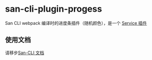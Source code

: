 # san-cli-plugin-progess

San CLI webpack 编译时的进度条插件（随机颜色），是一个 [Service 插件](https://ecomfe.github.io/san-cli/#/srv-plugin)

## 使用文档

请移步[San-CLI 文档](https://ecomfe.github.io/san-cli)
